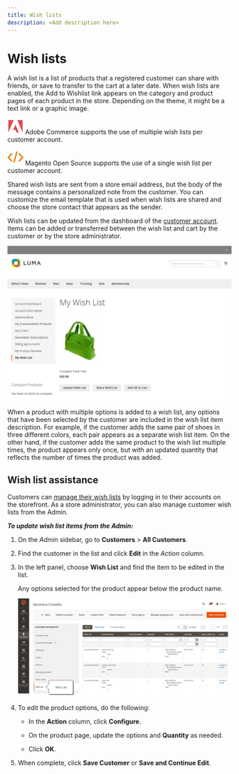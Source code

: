 ```yaml
---
title: Wish lists
description: <Add description here>
---
```

# Wish lists

A wish list is a list of products that a registered customer can share with friends, or save to transfer to the cart at a later date. When wish lists are enabled, the Add to Wishlist link appears on the category and product pages of each product in the store. Depending on the theme, it might be a text link or a graphic image.

![Adobe Commerce](../assets/adobe-logo.svg) Adobe Commerce supports the use of multiple wish lists per customer account.

![Magento Open Source](../assets/open-source.svg) Magento Open Source supports the use of a single wish list per customer account.

Shared wish lists are sent from a store email address, but the body of the message contains a personalized note from the customer. You can customize the email template that is used when wish lists are shared and choose the store contact that appears as the sender.

Wish lists can be updated from the dashboard of the [customer account](https://docs.magento.com/user-guide/customers/account-dashboard.html). Items can be added or transferred between the wish list and cart by the customer or by the store administrator.

![Example storefront - My Wish List](./assets/customer-account-wishlist-add-item.png)<!-- zoom -->

When a product with multiple options is added to a wish list, any options that have been selected by the customer are included in the wish list item description. For example, if the customer adds the same pair of shoes in three different colors, each pair appears as a separate wish list item. On the other hand, if the customer adds the same product to the wish list multiple times, the product appears only once, but with an updated quantity that reflects the number of times the product was added.

## Wish list assistance

Customers can [manage their wish lists](wishlist-storefront.md) by logging in to their accounts on the storefront. As a store administrator, you can also manage customer wish lists from the Admin.

**_To update wish list items from the Admin:_**

1. On the _Admin_ sidebar, go to **Customers** > **All Customers**.

1. Find the customer in the list and click **Edit** in the *Action* column.

1. In the left panel, choose **Wish List** and find the item to be edited in the list.

   Any options selected for the product appear below the product name.

   ![Commerce Admin - customer wish list](./assets/customer-wishlist-edit-admin.png)<!-- zoom -->

1. To edit the product options, do the following:

   - In the **Action** column, click **Configure**.

   - On the product page, update the options and **Quantity** as needed.

   - Click **OK**.

1. When complete, click **Save Customer** or **Save and Continue Edit**.
